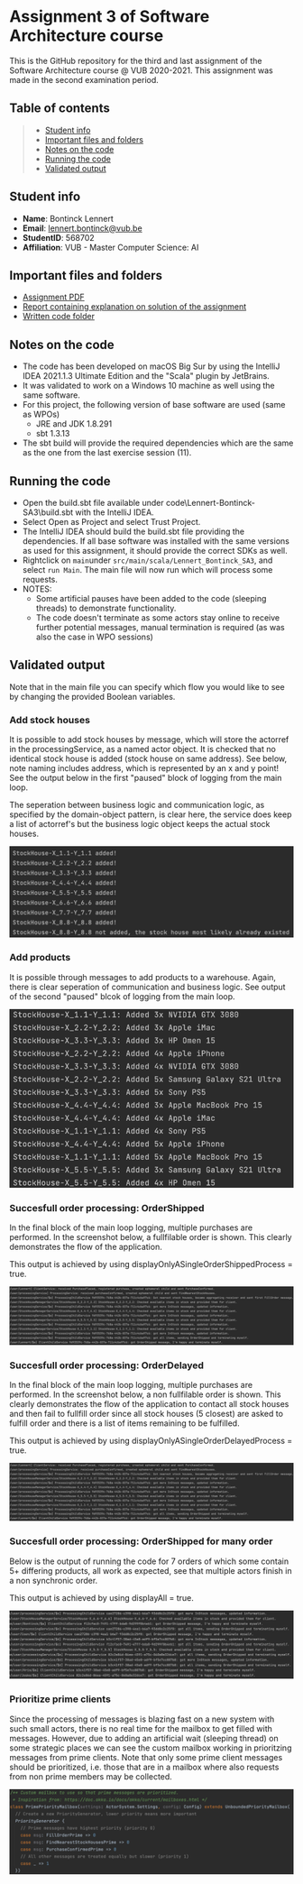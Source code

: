 # Assignment 3 of Software Architecture course

This is the GitHub repository for the third and last assignment of the Software Architecture course @ VUB 2020-2021. This assignment was made in the second examination period.

## Table of contents

> - [Student info](#student-info)
> - [Important files and folders](#important-files-and-folders)
> - [Notes on the code](#notes-on-the-code)
> - [Running the code](#running-the-code)
> - [Validated output](#validated-output)

## Student info
- **Name**: Bontinck Lennert
- **Email**: lennert.bontinck@vub.be
- **StudentID**: 568702
- **Affiliation**: VUB - Master Computer Science: AI

## Important files and folders
- [Assignment PDF](assignment.pdf)
- [Report containing explanation on solution of the assignment](Lennert-Bontinck-SA2.pdf)
- [Written code folder](code/)

## Notes on the code

- The code has been developed on macOS Big Sur by using the IntelliJ IDEA 2021.1.3 Ultimate Edition and the "Scala" plugin by JetBrains.
- It was validated to work on a Windows 10 machine as well using the same software.
- For this project, the following version of base software are used (same as WPOs)
  - JRE and JDK 1.8.291
  - sbt 1.3.13
- The sbt build will provide the required dependencies which are the same as the one from the last exercise session (11).

## Running the code

- Open the build.sbt file available under code\Lennert-Bontinck-SA3\build.sbt with the IntelliJ IDEA.
- Select Open as Project and select Trust Project.
- The IntelliJ IDEA should build the build.sbt file providing the dependencies. If all base software was installed with the same versions as used for this assignment, it should provide the correct SDKs as well.
- Rightclick on ```main```under ```src/main/scala/Lennert_Bontinck_SA3```, and select ```run Main```. The main file will now run which will process some requests.
- NOTES:
  - Some artificial pauses have been added to the code (sleeping threads) to demonstrate functionality. 
  - The code doesn't terminate as some actors stay online to receive further potential messages, manual termination is required (as was also the case in WPO sessions)

## Validated output

Note that in the main file you can specify which flow you would like to see by changing the provided Boolean variables.

### Add stock houses

It is possible to add stock houses by message, which will store the actorref in the processingService, as a named actor object. It is checked that no identical stock house is added (stock house on same address). See below, note naming includes address, which is represented by an x and y point! See the output below in the first "paused" block of logging from the main loop.

The seperation between business logic and communication logic, as specified by the domain-object pattern, is clear here, the service does keep a list of actorref's but the business logic object keeps the actual stock houses.

![Add stock house confirmations](screenshots/addStockHouses.png)

### Add products

It is possible through messages to add products to a warehouse. Again, there is clear seperation of communication and business logic. See output of the second "paused" blcok of logging from the main loop.

![Add products confirmations](screenshots/addProducts.png)

### Succesfull order processing: OrderShipped

In the final block of the main loop logging, multiple purchases are performed. In the screenshot below, a fullfilable order is shown. This clearly demonstrates the flow of the application.

This output is achieved by using displayOnlyASingleOrderShippedProcess = true.

![Succesfull order processing: OrderShipped](screenshots/orderShipped.png)

### Succesfull order processing: OrderDelayed

In the final block of the main loop logging, multiple purchases are performed. In the screenshot below, a non fullfilable order is shown. This clearly demonstrates the flow of the application to contact all stock houses and then fail to fullfill order since all stock houses (5 closest) are asked to fulfill order and there is a list of items remaining to be fulfilled.

This output is achieved by using displayOnlyASingleOrderDelayedProcess = true.

![Succesfull order processing: OrderShipped](screenshots/orderShipped.png)

### Succesfull order processing: OrderShipped for many order

Below is the output of running the code for 7 orders of which some contain 5+ differing products, all work as expected, see that multiple actors finish in a non synchronic order.

This output is achieved by using displayAll = true.

![Succesfull order processing: many orders](screenshots/orderAll.png)

### Prioritize prime clients

Since the processing of messages is blazing fast on a new system with such small actors, there is no real time for the mailbox to get filled with messages. However, due to adding an artificial wait (sleeping thread) on some strategic places we can see the custom mailbox working in prioritzing messages from prime clients. Note that only some prime client messages should be prioritized, i.e. those that are in a mailbox where also requests from non prime members may be collected.

![Succesfull order processing: priority mailbox](screenshots/primePriority.png)

